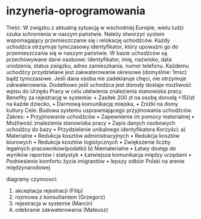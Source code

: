 # inzyneria-oprogramowania

Treść:
W związku z aktualną sytuacją w wschodniej Europie, wielu ludzi szuka schronienia w 
naszym państwie. Należy stworzyć system wspomagający przemieszczanie się i relokację 
uchodźców.
Każdy uchodźca otrzymuje tymczasowy identyfikator, który upoważni go do przemieszczania 
się w naszym państwie. W bazie uchodźców są przechowywane dane osobowe: identyfikator, 
imię, nazwisko, data urodzenia, status związku, adres zamieszkania, numer telefonu.
Każdemu uchodźcy przydzielane jest zakwaterowanie okresowe (domyślnie: 1msc) bądź 
tymczasowe. Jeśli dana osoba nie zadeklaruje chęci, nie otrzymuje zakwaterowania.
Dodatkowo jeśli uchodźca jest dorosły dostaje możliwość wpisu do Urzędu Pracy w celu 
ułatwienia znalezienia stanowiska pracy.
Benefity za rejestrację w systemie: 
• Zasiłek 200 zł na osobę dorosłą +150zł na każde dziecko,
• Darmową komunikację miejska,
• Zniżki na domy kultury
Cele:
Budowa systemu usprawniającego przyjmowania uchodźców.
Zakres:
• Przyjmowanie uchodźców
• Zapewnienie im pomocy materialnej
• Możliwość znalezienia stanowiska pracy
• Zapis danych osobowych uchodźcy do bazy
• Przydzielenie unikalnego identyfikatora
Korzyści:
a) Materialne
• Redukcja kosztów administracyjnych
• Redukcja kosztów biurowych
• Redukcja kosztów logistycznych
• Zwiększenie liczby legalnych pracowników(podatki)
b) Niematerialne
• Łatwy dostęp do wyników raportów i statystyk
• Łatwiejsza komunikacja między urzędami
• Podniesienie komfortu życia imigrantów
• lepszy odbiór Polski na arenie międzynarodowej


diagramy czynnosci:
  1. akceptacja rejestracji (Filip)
  2. rozmowa z konsultantem (Grzegorz)
  3. rejestracja w systemie (Marcin)
  4. odebranie zakwaterowania (Mateusz)
